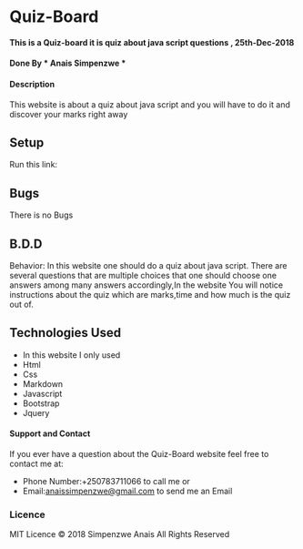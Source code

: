 # Quiz-Board
#### This is a Quiz-board it is quiz about java script questions , 25th-Dec-2018
####  Done By * Anais Simpenzwe *
#### Description
 This website is about a quiz about java script and you will have to do it and discover your marks right away
## Setup
Run this link:
## Bugs
There is no Bugs
## B.D.D
Behavior: In this website one should do a quiz about java script. There are several questions that are multiple choices that one should choose one answers among many answers accordingly,In the website You will notice instructions about the quiz which are marks,time and how much is the quiz out of.
## Technologies Used
* In this website I only used 
* Html
* Css
* Markdown
* Javascript
* Bootstrap
* Jquery
#### Support and Contact
If you ever have a question about the Quiz-Board website feel free to contact me at:
* Phone Number:+250783711066 to call me or
* Email:anaissimpenzwe@gmail.com to send me an Email
### Licence
MIT Licence
© 2018 Simpenzwe Anais All Rights Reserved
